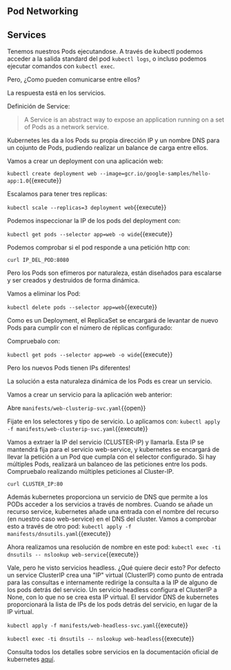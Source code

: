 
## Pod Networking

##  Services

Tenemos nuestros Pods ejecutandose. A través de kubectl podemos acceder a la salida standard del pod `kubectl logs`, o incluso podemos ejecutar comandos con `kubectl exec`.

Pero, ¿Como pueden comunicarse entre ellos?

La respuesta está en los servicios.

Definición de Service:

> A Service is an abstract way to expose an application running on a set of Pods as a network service.

Kubernetes les da a los Pods su propia dirección IP y un nombre DNS para un cojunto de Pods, pudiendo realizar un balance de carga entre ellos.

Vamos a crear un deployment con una aplicación web:

`kubectl create deployment web --image=gcr.io/google-samples/hello-app:1.0`{{execute}}

Escalamos para tener tres replicas:

`kubectl scale --replicas=3 deployment web`{{execute}}

Podemos inspeccionar la IP de los pods del deployment con:

`kubectl get pods --selector app=web -o wide`{{execute}}

Podemos comprobar si el pod responde a una petición http con:

`curl IP_DEL_POD:8080`

Pero los Pods son efímeros por naturaleza, están diseñados para escalarse y ser creados y destruidos de forma dinámica.

Vamos a eliminar los Pod:

`kubectl delete pods --selector app=web`{{execute}}

Como es un Deployment, el ReplicaSet se encargará de levantar de nuevo Pods para cumplir con el número de réplicas configurado:

Compruebalo con:

`kubectl get pods --selector app=web -o wide`{{execute}}

Pero los nuevos Pods tienen IPs diferentes!

La solución a esta naturaleza dinámica de los Pods es crear un servicio.

Vamos a crear un servicio para la aplicación web anterior:

Abre `manifests/web-clusterip-svc.yaml`{{open}}

Fijate en los selectores y tipo de servicio.
Lo aplicamos con:
`kubectl apply -f manifests/web-clusterip-svc.yaml`{{execute}}

Vamos a extraer la IP del servicio (CLUSTER-IP) y llamarla. Esta IP se mantendrá fija para el servicio web-service, y 
kubernetes se encargará de llevar la petición a un Pod que cumpla con el selector configurado. Si hay múltiples Pods, 
realizará un balanceo de las peticiones entre los pods.
Compruebalo realizando múltiples peticiones al Cluster-IP.

`curl CLUSTER_IP:80`

Además kubernetes proporciona un servicio de DNS que permite a los PODs acceder a los servicios a través de nombres.
Cuando se añade un recurso service, kubernetes añade una entrada con el nombre del recurso (en nuestro caso web-service) en el
DNS del cluster.
Vamos a comprobar esto a través de otro pod:
`kubectl apply -f manifests/dnsutils.yaml`{{execute}}

Ahora realizamos una resolución de nombre en este pod:
`kubectl exec -ti dnsutils -- nslookup web-service`{{execute}}

Vale, pero he visto servicios headless. ¿Qué quiere decir esto?
Por defecto un service ClusterIP crea una "IP" virtual (ClusterIP) como punto de entrada para las consultas e internamente redirige la consulta
a la IP de alguno de los pods detrás del servicio.
Un servicio headless configura el ClusterIP a None, con lo que no se crea esta IP virtual. El servidor DNS de kubernetes proporcionará la lista de IPs de los pods detrás del servicio, en lugar de la IP virtual.

`kubectl apply -f manifests/web-headless-svc.yaml`{{execute}}

`kubectl exec -ti dnsutils -- nslookup web-headless`{{execute}}

Consulta todos los detalles sobre servicios en la documentación oficial de kubernetes [aquí](https://kubernetes.io/docs/concepts/services-networking/service/).

